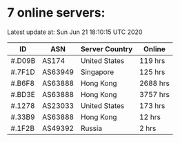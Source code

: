 # 7 online servers:

Latest update at: Sun Jun 21 18:10:15 UTC 2020

| ID | ASN | Server Country | Online |
| -- | --- | -------------- | ------ |
| #.D09B | AS174 | United States | 119 hrs |
| #.7F1D | AS63949 | Singapore | 125 hrs |
| #.B6F8 | AS63888 | Hong Kong | 2688 hrs |
| #.BD3E | AS63888 | Hong Kong | 3757 hrs |
| #.1278 | AS23033 | United States | 173 hrs |
| #.33B9 | AS63888 | Hong Kong | 12 hrs |
| #.1F2B | AS49392 | Russia | 2 hrs |

